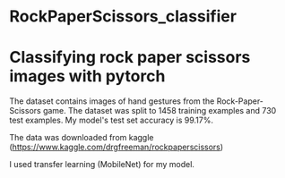 # RockPaperScissors_classifier

# Classifying rock paper scissors images with pytorch

The dataset contains images of hand gestures from the Rock-Paper-Scissors game.
The dataset was split to 1458 training examples and 730 test examples.
My model's test set accuracy is 99.17%.

The data was downloaded from kaggle (https://www.kaggle.com/drgfreeman/rockpaperscissors)

I used transfer learning (MobileNet) for my model.
